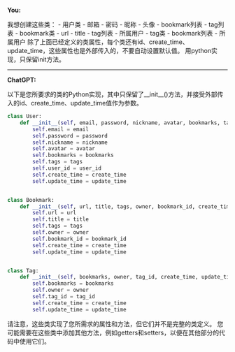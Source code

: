 **You:**

我想创建这些类： - 用户类 - 邮箱 - 密码 - 昵称 - 头像 - bookmark列表 - tag列表 - bookmark类 - url - title - tag列表 - 所属用户 - tag类 - bookmark列表 - 所属用户 除了上面已经定义的类属性，每个类还有id、create\_time、update\_time，这些属性也是外部传入的，不要自动设置默认值。 用python实现，只保留init方法。

* * *

**ChatGPT:**

以下是您所要求的类的Python实现，其中只保留了\_\_init\_\_()方法，并接受外部传入的id、create\_time、update\_time值作为参数。

```python
class User:
    def __init__(self, email, password, nickname, avatar, bookmarks, tags, user_id, create_time, update_time):
        self.email = email
        self.password = password
        self.nickname = nickname
        self.avatar = avatar
        self.bookmarks = bookmarks
        self.tags = tags
        self.user_id = user_id
        self.create_time = create_time
        self.update_time = update_time


class Bookmark:
    def __init__(self, url, title, tags, owner, bookmark_id, create_time, update_time):
        self.url = url
        self.title = title
        self.tags = tags
        self.owner = owner
        self.bookmark_id = bookmark_id
        self.create_time = create_time
        self.update_time = update_time


class Tag:
    def __init__(self, bookmarks, owner, tag_id, create_time, update_time):
        self.bookmarks = bookmarks
        self.owner = owner
        self.tag_id = tag_id
        self.create_time = create_time
        self.update_time = update_time
```

请注意，这些类实现了您所需求的属性和方法，但它们并不是完整的类定义。 您可能需要在这些类中添加其他方法，例如getters和setters，以便在其他部分的代码中使用它们。